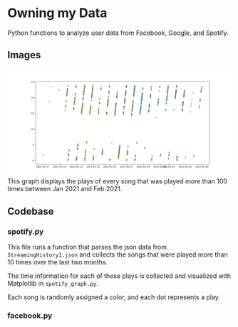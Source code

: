 # Owning my Data

Python functions to analyze user data from Facebook, Google, and Spotify.

## Images

![](no-lables.png)
This graph displays the plays of every song that was played more than 100 times between Jan 2021 and Feb 2021.

## Codebase

### spotify.py

This file runs a function that parses the json data from `StreamingHistory1.json` and collects the songs that were played more than 10 times over the last two months.

The time information for each of these plays is collected and visualized with Matplotlib in `spotify_graph.py`.

Each song is randomly assigned a color, and each dot represents a play. 

### facebook.py
